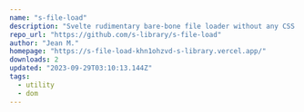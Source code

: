 ```yaml
---
name: "s-file-load"
description: "Svelte rudimentary bare-bone file loader without any CSS dependency."
repo_url: "https://github.com/s-library/s-file-load"
author: "Jean M."
homepage: "https://s-file-load-khn1ohzvd-s-library.vercel.app/"
downloads: 2
updated: "2023-09-29T03:10:13.144Z"
tags: 
  - utility
  - dom
---
```

